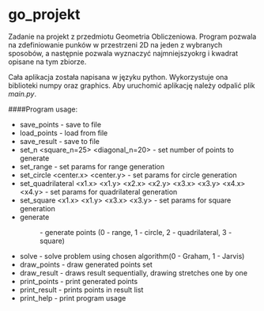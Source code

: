 go_projekt
==========

Zadanie na projekt z przedmiotu Geometria Obliczeniowa. 
Program pozwala na zdefiniowanie punków w przestrzeni 2D na jeden z wybranych sposobów, a następnie pozwala wyznaczyć 
najmniejszyokrg i kwadrat opisane na tym zbiorze.

Cała aplikacja została napisana w języku python. Wykorzystuje ona biblioteki numpy oraz graphics.
Aby uruchomić aplikację należy odpalić plik _main.py_.

####Program usage:
- save_points - save to file
- load_points - load from file
- save_result - save to file
- set_n <n> <square_n=25> <diagonal_n=20> - set number of points to generate
- set_range <min> <max> - set params for range generation
- set_circle <center.x> <center.y> <r> - set params for circle generation
- set_quadrilateral <x1.x> <x1.y> <x2.x> <x2.y> <x3.x> <x3.y> <x4.x> <x4.y>  - set params for quadrilateral generation
- set_square <x1.x> <x1.y> <x3.x> <x3.y> - set params for square generation
- generate <figure> - generate points (0 - range, 1 - circle, 2 - quadrilateral, 3 - square)
- solve <algorithm> - solve problem using chosen algorithm(0 - Graham, 1 - Jarvis)
- draw_points - draw generated points set
- draw_result - draws result sequentially, drawing stretches one by one
- print_points - print generated points
- print_result - prints points in result list
- print_help - print program usage
